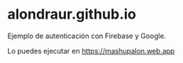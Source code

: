 # alondraur.github.io
Ejemplo de autenticación con Firebase y Google.

Lo puedes ejecutar en https://mashupalon.web.app
